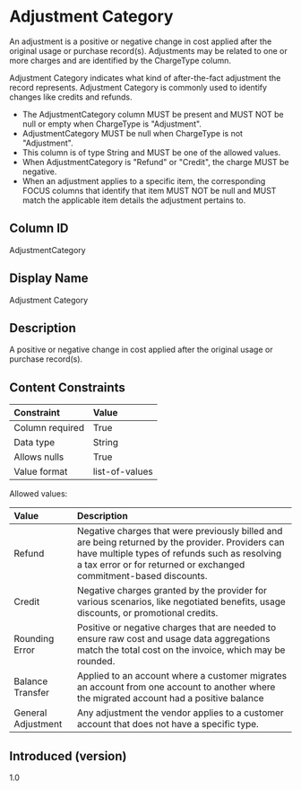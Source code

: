 # Adjustment Category

An adjustment is a positive or negative change in cost applied after the original usage or purchase record(s). Adjustments may be related to one or more charges and are identified by the ChargeType column.

Adjustment Category indicates what kind of after-the-fact adjustment the record represents. Adjustment Category is commonly used to identify changes like credits and refunds.

- The AdjustmentCategory column MUST be present and MUST NOT be null or empty when ChargeType is "Adjustment".
- AdjustmentCategory MUST be null when ChargeType is not "Adjustment". 
- This column is of type String and MUST be one of the allowed values.
- When AdjustmentCategory is "Refund" or "Credit", the charge MUST be negative.
- When an adjustment applies to a specific item, the corresponding FOCUS columns that identify that item MUST NOT be null and MUST match the applicable item details the adjustment pertains to.

## Column ID

AdjustmentCategory

## Display Name

Adjustment Category

## Description

A positive or negative change in cost applied after the original usage or purchase record(s).

## Content Constraints

| Constraint      | Value                                    |
| :-------------- | :--------------------------------------- |
| Column required | True                                     |
| Data type       | String                                   |
| Allows nulls    | True                                     |
| Value format    | list-of-values                           |

Allowed values:

| Value      | Description                                                                                                                                                                   |
|:----------------|:-----------------------------------------------------------------------------------------------------------------------------------------------------------------------------------------------|
| Refund | Negative charges that were previously billed and are being returned by the provider. Providers can have multiple types of refunds such as resolving a tax error or for returned or exchanged commitment-based discounts.
| Credit  | Negative charges granted by the provider for various scenarios, like negotiated benefits, usage discounts, or promotional credits.
| Rounding Error | Positive or negative charges that are needed to ensure raw cost and usage data aggregations match the total cost on the invoice, which may be rounded. |
| Balance Transfer | Applied to an account where a customer migrates an account from one account to another where the migrated account had a positive balance | Applied where an account had a positive balance that was not consumed in the previous month.
| General Adjustment | Any adjustment the vendor applies to a customer account that does not have a specific type.
## Introduced (version)

1.0
